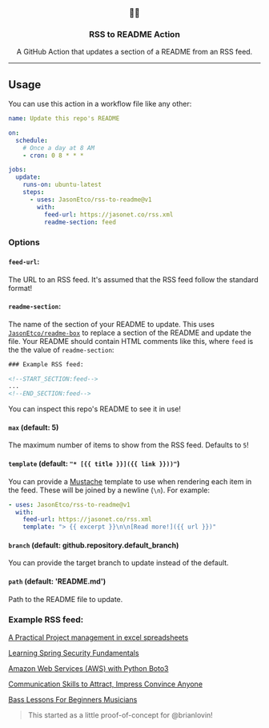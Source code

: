 <h3 align="center">📡📝</h3>
<h3 align="center">RSS to README Action</h3>
<p align="center">A GitHub Action that updates a section of a README from an RSS feed.</p>

---

## Usage

You can use this action in a workflow file like any other:

```yml
name: Update this repo's README

on:
  schedule:
    # Once a day at 8 AM
    - cron: 0 8 * * *

jobs:
  update:
    runs-on: ubuntu-latest
    steps:
      - uses: JasonEtco/rss-to-readme@v1
        with:
          feed-url: https://jasonet.co/rss.xml
          readme-section: feed
```

### Options

#### `feed-url`:

The URL to an RSS feed. It's assumed that the RSS feed follow the standard format!

#### `readme-section`:

The name of the section of your README to update. This uses [`JasonEtco/readme-box`](https://github.com/JasonEtco/readme-box) to replace a section of the README and update the file. Your README should contain HTML comments like this, where `feed` is the the value of `readme-section`:

```html
### Example RSS feed:

<!--START_SECTION:feed-->
...
<!--END_SECTION:feed-->
```

You can inspect this repo's README to see it in use!

#### `max` (default: 5)

The maximum number of items to show from the RSS feed. Defaults to `5`!

#### `template` (default: `"* [{{ title }}]({{ link }}))"`)

You can provide a [Mustache](https://github.com/janl/mustache.js) template to use when rendering each item in the feed. These will be joined by a newline (`\n`). For example:

```yaml
- uses: JasonEtco/rss-to-readme@v1
  with:
    feed-url: https://jasonet.co/rss.xml
    template: "> {{ excerpt }}\n\n[Read more!]({{ url }})"
```

#### `branch` (default: github.repository.default_branch)

You can provide the target branch to update instead of the default.

#### `path` (default: 'README.md')

Path to the README file to update.

### Example RSS feed:

<!--START_SECTION:example-->
> 

[A Practical Project management in excel spreadsheets](https:&#x2F;&#x2F;sanet.st&#x2F;blogs&#x2F;bonnytuts&#x2F;a_practical_project_management_in_excel_spreadsheets.4055682.html)
> 

[Learning Spring Security Fundamentals](https:&#x2F;&#x2F;sanet.st&#x2F;blogs&#x2F;bonnytuts&#x2F;learning_spring_security_fundamentals.4055639.html)
> 

[Amazon Web Services (AWS) with Python   Boto3](https:&#x2F;&#x2F;sanet.st&#x2F;blogs&#x2F;bonnytuts&#x2F;amazon_web_services_aws_with_python__boto.4055631.html)
> 

[Communication Skills to Attract, Impress   Convince Anyone](https:&#x2F;&#x2F;sanet.st&#x2F;blogs&#x2F;tomorrowland2&#x2F;communication_skills_to_attract_impress__convince_anyone.4055482.html)
> 

[Bass Lessons For Beginners Musicians](https:&#x2F;&#x2F;sanet.st&#x2F;blogs&#x2F;tomorrowland2&#x2F;bass_lessons_for_beginners_musicians.4055480.html)
<!--END_SECTION:example-->

> This started as a little proof-of-concept for @brianlovin!
